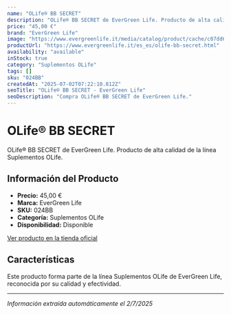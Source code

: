 ```yaml
---
name: "OLife® BB SECRET"
description: "OLife® BB SECRET de EverGreen Life. Producto de alta calidad."
price: "45,00 €"
brand: "EverGreen Life"
image: "https://www.evergreenlife.it/media/catalog/product/cache/c07dd61d864357977e19899508bed4cf/s/k/sku-024bb.png"
productUrl: "https://www.evergreenlife.it/es_es/olife-bb-secret.html"
availability: "available"
inStock: true
category: "Suplementos OLife"
tags: []
sku: "024BB"
createdAt: "2025-07-02T07:22:10.812Z"
seoTitle: "OLife® BB SECRET - EverGreen Life"
seoDescription: "Compra OLife® BB SECRET de EverGreen Life."
---
```


# OLife® BB SECRET

OLife® BB SECRET de EverGreen Life. Producto de alta calidad de la línea Suplementos OLife.

## Información del Producto

- **Precio:** 45,00 €
- **Marca:** EverGreen Life
- **SKU:** 024BB
- **Categoría:** Suplementos OLife
- **Disponibilidad:** Disponible

[Ver producto en la tienda oficial](https://www.evergreenlife.it/es_es/olife-bb-secret.html)

## Características

Este producto forma parte de la línea Suplementos OLife de EverGreen Life, reconocida por su calidad y efectividad.

---

*Información extraída automáticamente el 2/7/2025*
